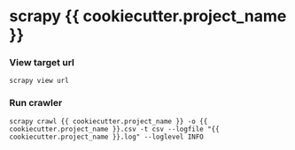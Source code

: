 scrapy {{ cookiecutter.project_name }}
=====
### View target url
`scrapy view url`
### Run crawler
`scrapy crawl {{ cookiecutter.project_name }} -o {{ cookiecutter.project_name }}.csv -t csv --logfile "{{ cookiecutter.project_name }}.log" --loglevel INFO`
